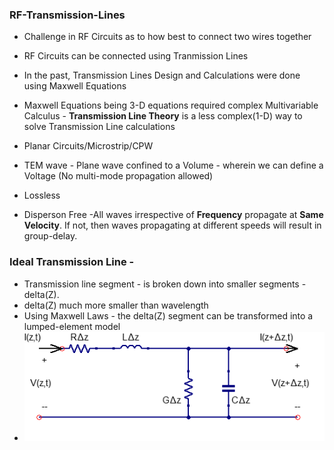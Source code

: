 ### RF-Transmission-Lines
* Challenge in RF Circuits as to how best to connect two wires together
* RF Circuits can be connected using Tranmission Lines
* In the past, Transmission Lines Design and Calculations were done using Maxwell Equations
* Maxwell Equations being 3-D equations required complex Multivariable Calculus -
**Transmission Line Theory** is a less complex(1-D) way to solve Transmission Line calculations
* Planar Circuits/Microstrip/CPW

* TEM wave - Plane wave confined to a Volume - wherein we can define a Voltage (No multi-mode propagation allowed)
* Lossless 
* Disperson Free -All waves irrespective of **Frequency** propagate at **Same Velocity**. If not, then waves propagating at different speeds will result in group-delay.



### Ideal Transmission Line -
* Transmission line segment - is broken down into smaller segments - delta(Z).
* delta(Z) much more smaller than wavelength
* Using Maxwell Laws - the delta(Z) segment can be transformed into a lumped-element model
* ![Transmission Line](https://github.com/sgmasvn/RF-Transmission-Lines/blob/main/Transmission.png)
